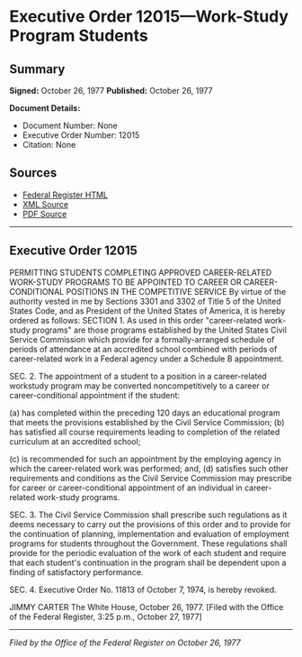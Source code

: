 # Executive Order 12015—Work-Study Program Students

## Summary

**Signed:** October 26, 1977
**Published:** October 26, 1977

**Document Details:**
- Document Number: None
- Executive Order Number: 12015
- Citation: None

## Sources
- [Federal Register HTML](https://www.presidency.ucsb.edu/documents/executive-order-12015-work-study-program-students)
- [XML Source](None)
- [PDF Source](None)

---

## Executive Order 12015

PERMITTING STUDENTS COMPLETING APPROVED CAREER-RELATED WORK-STUDY PROGRAMS TO BE APPOINTED TO CAREER OR CAREER-CONDITIONAL POSITIONS IN THE COMPETITIVE SERVICE
By virtue of the authority vested in me by Sections 3301 and 3302 of Title 5 of the United States Code, and as President of the United States of America, it is hereby ordered as follows:
SECTION 1. As used in this order "career-related work-study programs" are those programs established by the United States Civil Service Commission which provide for a formally-arranged schedule of periods of attendance at an accredited school combined with periods of career-related work in a Federal agency under a Schedule B appointment.

SEC. 2. The appointment of a student to a position in a career-related workstudy program may be converted noncompetitively to a career or career-conditional appointment if the student:

(a) has completed within the preceding 120 days an educational program that meets the provisions established by the Civil Service Commission;
(b) has satisfied all course requirements leading to completion of the related curriculum at an accredited school;

(c) is recommended for such an appointment by the employing agency in which the career-related work was performed; and,
(d) satisfies such other requirements and conditions as the Civil Service Commission may prescribe for career or career-conditional appointment of an individual in career-related work-study programs.

SEC. 3. The Civil Service Commission shall prescribe such regulations as it deems necessary to carry out the provisions of this order and to provide for the continuation of planning, implementation and evaluation of employment programs for students throughout the Government. These regulations shall provide for the periodic evaluation of the work of each student and require that each student's continuation in the program shall be dependent upon a finding of satisfactory performance.

SEC. 4. Executive Order No. 11813 of October 7, 1974, is hereby revoked.

JIMMY CARTER
The White House,
October 26, 1977.
[Filed with the Office of the Federal Register, 3:25 p.m., October 27, 1977]

---

*Filed by the Office of the Federal Register on October 26, 1977*
